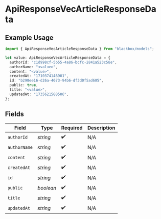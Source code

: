# ApiResponseVecArticleResponseData

## Example Usage

```typescript
import { ApiResponseVecArticleResponseData } from "blackbox/models";

let value: ApiResponseVecArticleResponseData = {
  authorId: "c1d998cf-5b55-4a86-bcfc-2841a523c58e",
  authorName: "<value>",
  content: "<value>",
  createdAt: "1710374146901",
  id: "b290ee16-d26a-4673-94b6-df3d0f5ad605",
  public: true,
  title: "<value>",
  updatedAt: "1735621588506",
};
```

## Fields

| Field              | Type               | Required           | Description        |
| ------------------ | ------------------ | ------------------ | ------------------ |
| `authorId`         | *string*           | :heavy_check_mark: | N/A                |
| `authorName`       | *string*           | :heavy_check_mark: | N/A                |
| `content`          | *string*           | :heavy_check_mark: | N/A                |
| `createdAt`        | *string*           | :heavy_check_mark: | N/A                |
| `id`               | *string*           | :heavy_check_mark: | N/A                |
| `public`           | *boolean*          | :heavy_check_mark: | N/A                |
| `title`            | *string*           | :heavy_check_mark: | N/A                |
| `updatedAt`        | *string*           | :heavy_check_mark: | N/A                |